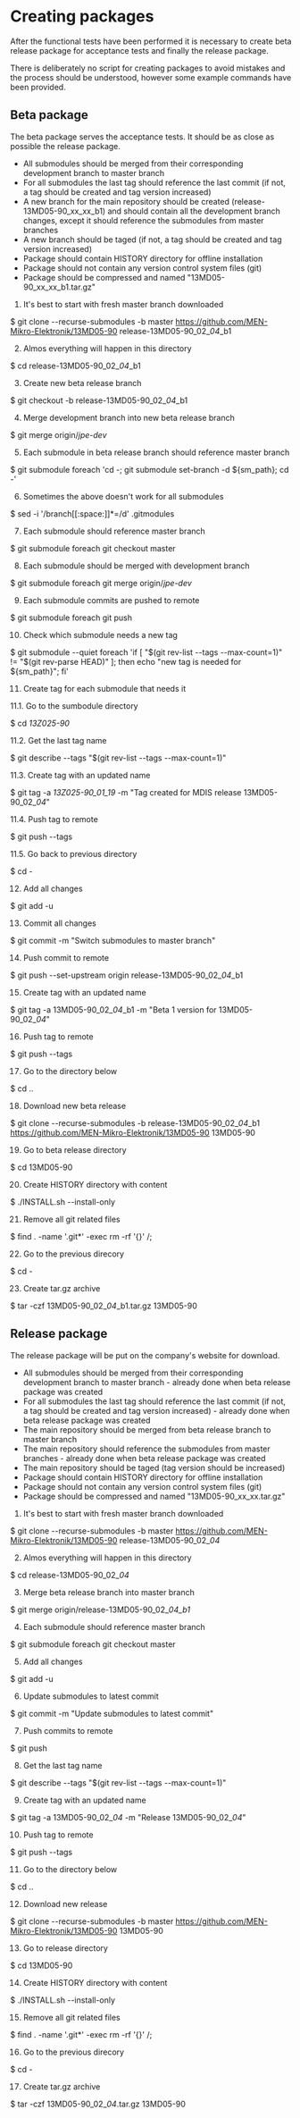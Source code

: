 # Creating packages

After the functional tests have been performed it is necessary to create beta release package for acceptance tests and finally the release package.

There is deliberately no script for creating packages to avoid mistakes and the process should be understood, however some example commands have been provided.

## Beta package

The beta package serves the acceptance tests. It should be as close as possible the release package.

- All submodules should be merged from their corresponding development branch to master branch
- For all submodules the last tag should reference the last commit (if not, a tag should be created and tag version increased)
- A new branch for the main repository should be created (release-13MD05-90_xx_xx_b1) and should contain all the development branch changes, except it should reference the submodules from master branches
- A new branch should be taged (if not, a tag should be created and tag version increased)
- Package should contain HISTORY directory for offline installation
- Package should not contain any version control system files (git)
- Package should be compressed and named "13MD05-90_xx_xx_b1.tar.gz"


1. It's best to start with fresh master branch downloaded

$ git clone --recurse-submodules -b master https://github.com/MEN-Mikro-Elektronik/13MD05-90 release-13MD05-90_02\_*04*\_b1

2. Almos everything will happen in this directory

$ cd release-13MD05-90_02\_*04*\_b1

3. Create new beta release branch

$ git checkout -b release-13MD05-90_02\_*04*\_b1

4. Merge development branch into new beta release branch

$ git merge origin/*jpe-dev*

5. Each submodule in beta release branch should reference master branch

$ git submodule foreach 'cd -; git submodule set-branch -d ${sm_path}; cd -'

6. Sometimes the above doesn't work for all submodules

$ sed -i '/branch[[:space:]]*=/d' .gitmodules

7. Each submodule should reference master branch

$ git submodule foreach git checkout master

8. Each submodule should be merged with development branch

$ git submodule foreach git merge origin/*jpe-dev*

9. Each submodule commits are pushed to remote

$ git submodule foreach git push

10. Check which submodule needs a new tag

$ git submodule --quiet foreach 'if [ "$(git rev-list --tags --max-count=1)" != "$(git rev-parse HEAD)" ]; then echo "new tag is needed for ${sm_path}"; fi' 

11. Create tag for each submodule that needs it

11.1. Go to the sumbodule directory

$ cd *13Z025-90*

11.2. Get the last tag name

$ git describe --tags "$(git rev-list --tags --max-count=1)"

11.3. Create tag with an updated name

$ git tag -a *13Z025-90_01_19* -m "Tag created for MDIS release 13MD05-90_02_*04*"

11.4. Push tag to remote

$ git push --tags

11.5. Go back to previous directory

$ cd -

12. Add all changes

$ git add -u

13. Commit all changes

$ git commit -m "Switch submodules to master branch"

14. Push commit to remote

$ git push --set-upstream origin release-13MD05-90_02\_*04*\_b1

15. Create tag with an updated name

$ git tag -a 13MD05-90_02\_*04*\_b1 -m "Beta 1 version for 13MD05-90_02\_*04*"

16. Push tag to remote

$ git push --tags

17. Go to the directory below

$ cd ..

18. Download new beta release

$ git clone --recurse-submodules -b release-13MD05-90_02\_*04*\_b1 https://github.com/MEN-Mikro-Elektronik/13MD05-90 13MD05-90

19. Go to beta release directory

$ cd 13MD05-90

20. Create HISTORY directory with content

$ ./INSTALL.sh --install-only

21. Remove all git related files

$ find . -name '.git*' -exec rm -rf '{}' /\;

22. Go to the previous direcory

$ cd -

23. Create tar.gz archive

$ tar -czf 13MD05-90_02\_*04*\_b1.tar.gz 13MD05-90

## Release package

The release package will be put on the company's website for download.

- All submodules should be merged from their corresponding development branch to master branch - already done when beta release package was created
- For all submodules the last tag should reference the last commit (if not, a tag should be created and tag version increased) -  already done when beta release package was created
- The main repository should be merged from beta release branch to master branch
- The main repository should reference the submodules from master branches - already done when beta release package was created
- The main repository should be taged (tag version should be increased)
- Package should contain HISTORY directory for offline installation
- Package should not contain any version control system files (git)
- Package should be compressed and named "13MD05-90_xx_xx.tar.gz"


1. It's best to start with fresh master branch downloaded

$ git clone --recurse-submodules -b master https://github.com/MEN-Mikro-Elektronik/13MD05-90 release-13MD05-90_02\_*04*

2. Almos everything will happen in this directory

$ cd release-13MD05-90_02\_*04*

3. Merge beta release branch into master branch

$ git merge origin/release-13MD05-90_02\_*04_b1*

4. Each submodule should reference master branch

$ git submodule foreach git checkout master

5. Add all changes

$ git add -u

6. Update submodules to latest commit

$ git commit -m "Update submodules to latest commit"

7. Push commits to remote

$ git push

8. Get the last tag name

$ git describe --tags "$(git rev-list --tags --max-count=1)"

9. Create tag with an updated name

$ git tag -a 13MD05-90_02\_*04* -m "Release 13MD05-90_02\_*04*"

10. Push tag to remote

$ git push --tags

11. Go to the directory below

$ cd ..

12. Download new release

$ git clone --recurse-submodules -b master https://github.com/MEN-Mikro-Elektronik/13MD05-90 13MD05-90

13. Go to release directory

$ cd 13MD05-90

14. Create HISTORY directory with content

$ ./INSTALL.sh --install-only

15. Remove all git related files

$ find . -name '.git*' -exec rm -rf '{}' /\;

16. Go to the previous direcory

$ cd -

17. Create tar.gz archive

$ tar -czf 13MD05-90_02\_*04*.tar.gz 13MD05-90
